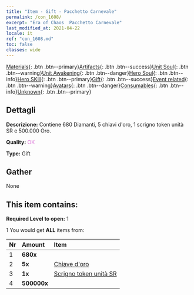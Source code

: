 ```yaml
---
title: "Item - Gift - Pacchetto Carnevale"
permalink: /con_1608/
excerpt: "Era of Chaos  Pacchetto Carnevale"
last_modified_at: 2021-04-22
locale: it
ref: "con_1608.md"
toc: false
classes: wide
---
```

 [Materials](/ItemsIT/){: .btn .btn--primary}[Artifacts](/ItemsIT/Artifacts/){: .btn .btn--success}[Unit Soul](/ItemsIT/UnitSoul/){: .btn .btn--warning}[Unit Awakening](/ItemsIT/UnitAwakening/){: .btn .btn--danger}[Hero Soul](/ItemsIT/HeroSoul/){: .btn .btn--info}[Hero SKill](/ItemsIT/HeroSkill/){: .btn .btn--primary}[Gift](/ItemsIT/Gift/){: .btn .btn--success}[Event related](/ItemsIT/Events/){: .btn .btn--warning}[Avatars](/ItemsIT/Avatars/){: .btn .btn--danger}[Consumables](/ItemsIT/Consumables/){: .btn .btn--info}[Unknown](/ItemsIT/Unknown/){: .btn .btn--primary}

## Dettagli
 **Descrizione:** Contiene 680 Diamanti, 5 chiavi d'oro, 1 scrigno token unità SR e 500.000 Oro.

 **Quality:** <span style="color: #DA70D6">OK</span>

 **Type:** Gift

## Gather

  None

## This item contains:

 **Required Level to open:** 1

 1 You would get **ALL** items  from:

  | Nr | Amount |     Item    |
  |:---|:-------|:------------|
  | 1 |  **680x** | <i class="fas fa-gem"/> |  | 
  | 2 |  **5x** | [Chiave d'oro](/it/Items/con_783/) |  | 
  | 3 |  **1x** | [Scrigno token unità SR](/it/Items/con_1597/) |  | 
  | 4 |  **500000x** | <i class="fas fa-coins"/> |  | 
